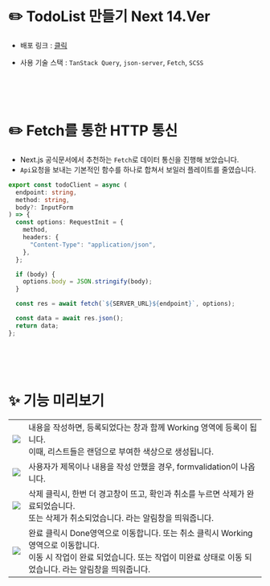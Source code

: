 # ✏️ TodoList 만들기 Next 14.Ver

- 배포 링크 : [클릭](https://todo-list-next-ver.vercel.app/)

- 사용 기술 스택 : `TanStack Query`, `json-server`, `Fetch`, `SCSS`

  <br>
  <br>
  <br>

  
# ✏️ Fetch를 통한 HTTP 통신

- Next.js 공식문서에서 추천하는 `Fetch`로 데이터 통신을 진행해 보았습니다.
- `Api`요청을 보내는 기본적인 함수를 하나로 합쳐서 보일러 플레이트를 줄였습니다.

```ts
export const todoClient = async (
  endpoint: string,
  method: string,
  body?: InputForm
) => {
  const options: RequestInit = {
    method,
    headers: {
      "Content-Type": "application/json",
    },
  };

  if (body) {
    options.body = JSON.stringify(body);
  }

  const res = await fetch(`${SERVER_URL}${endpoint}`, options);

  const data = await res.json();
  return data;
};
```
  
<br>
<br>
<br>

# ✨ 기능 미리보기

<table>
  <tr>
    <td>
      <img src="https://github.com/user-attachments/assets/057633de-8411-4a06-9e48-895db90484e9" />
    </td>
    <td>내용을 작성하면, 등록되었다는 창과 함께 Working 영역에 등록이 됩니다.<br> 이때, 리스트들은 랜덤으로 부여한 색상으로 생성됩니다.</td>
  </tr>
    <tr>
    <td>
      <img src="https://github.com/user-attachments/assets/f56dc656-ec11-4161-9526-14888eb290b7" />
    </td>
    <td>사용자가 제목이나 내용을 작성 안했을 경우, formvalidation이 나옵니다.</td>
  </tr>
      <tr>
    <td>
      <img src="https://github.com/user-attachments/assets/449c55e0-5c04-472e-8dd0-ebbe32b10898" />
    </td>
    <td>삭제 클릭시, 한번 더 경고창이 뜨고, 확인과 취소를 누르면 삭제가 완료되었습니다.<br>또는 삭제가 취소되었습니다. 라는 알림창을 띄워줍니다.</td>
  </tr>
      <tr>
    <td>
      <img src="https://github.com/user-attachments/assets/bcc101fd-980b-48d7-81f3-76a04938dff4" />
    </td>
    <td>완료 클릭시 Done영역으로 이동합니다. 또는 취소 클릭시 Working 영역으로 이동합니다. <br>이동 시 작업이 완료 되었습니다. 또는 작업이 미완료 상태로 이동 되었습니다. 라는 알림창을 띄워줍니다.</td>
  </tr>
</table>

<br>
<br>
<br>



